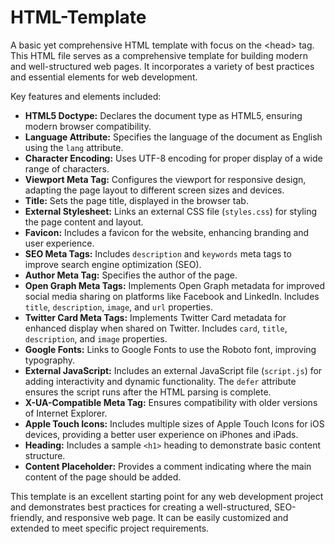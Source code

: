 # HTML-Template
A basic yet comprehensive HTML template with focus on the &lt;head> tag.
This HTML file serves as a comprehensive template for building modern and well-structured web pages. It incorporates a variety of best practices and essential elements for web development.

Key features and elements included:

* **HTML5 Doctype:**  Declares the document type as HTML5, ensuring modern browser compatibility.
* **Language Attribute:**  Specifies the language of the document as English using the `lang` attribute.
* **Character Encoding:**  Uses UTF-8 encoding for proper display of a wide range of characters.
* **Viewport Meta Tag:**  Configures the viewport for responsive design, adapting the page layout to different screen sizes and devices.
* **Title:**  Sets the page title, displayed in the browser tab.
* **External Stylesheet:**  Links an external CSS file (`styles.css`) for styling the page content and layout.
* **Favicon:**  Includes a favicon for the website, enhancing branding and user experience.
* **SEO Meta Tags:**  Includes `description` and `keywords` meta tags to improve search engine optimization (SEO).
* **Author Meta Tag:**  Specifies the author of the page.
* **Open Graph Meta Tags:**  Implements Open Graph metadata for improved social media sharing on platforms like Facebook and LinkedIn.  Includes `title`, `description`, `image`, and `url` properties.
* **Twitter Card Meta Tags:**  Implements Twitter Card metadata for enhanced display when shared on Twitter. Includes `card`, `title`, `description`, and `image` properties.
* **Google Fonts:**  Links to Google Fonts to use the Roboto font, improving typography.
* **External JavaScript:**  Includes an external JavaScript file (`script.js`) for adding interactivity and dynamic functionality. The `defer` attribute ensures the script runs after the HTML parsing is complete.
* **X-UA-Compatible Meta Tag:**  Ensures compatibility with older versions of Internet Explorer.
* **Apple Touch Icons:**  Includes multiple sizes of Apple Touch Icons for iOS devices, providing a better user experience on iPhones and iPads.
* **Heading:**  Includes a sample `<h1>` heading to demonstrate basic content structure.
* **Content Placeholder:**  Provides a comment indicating where the main content of the page should be added.

This template is an excellent starting point for any web development project and demonstrates best practices for creating a well-structured, SEO-friendly, and responsive web page.  It can be easily customized and extended to meet specific project requirements.
